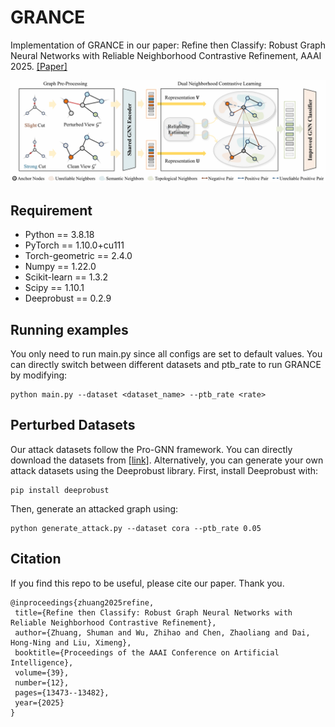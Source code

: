 # GRANCE
Implementation of GRANCE in our paper: Refine then Classify: Robust Graph Neural Networks with Reliable Neighborhood Contrastive Refinement, AAAI 2025.
[[Paper]](https://ojs.aaai.org/index.php/AAAI/article/view/33471)

![framework](./GRANCE.png)

## Requirement
  * Python == 3.8.18
  * PyTorch == 1.10.0+cu111
  * Torch-geometric == 2.4.0
  * Numpy == 1.22.0
  * Scikit-learn == 1.3.2
  * Scipy == 1.10.1
  * Deeprobust == 0.2.9

## Running examples
You only need to run main.py since all configs are set to default values. You can directly switch between different datasets and ptb_rate to run GRANCE by modifying:

 ```
 python main.py --dataset <dataset_name> --ptb_rate <rate>
 ```

## Perturbed Datasets
Our attack datasets follow the Pro-GNN framework. You can directly download the datasets from [[link]](https://github.com/ChandlerBang/Pro-GNN/tree/master/meta). Alternatively, you can generate your own attack datasets using the Deeprobust library. First, install Deeprobust with:
 ```
pip install deeprobust
 ```
Then, generate an attacked graph using:
```
python generate_attack.py --dataset cora --ptb_rate 0.05
```

## Citation
If you find this repo to be useful, please cite our paper. Thank you.
 ```
 @inproceedings{zhuang2025refine,
  title={Refine then Classify: Robust Graph Neural Networks with Reliable Neighborhood Contrastive Refinement},
  author={Zhuang, Shuman and Wu, Zhihao and Chen, Zhaoliang and Dai, Hong-Ning and Liu, Ximeng},
  booktitle={Proceedings of the AAAI Conference on Artificial Intelligence},
  volume={39},
  number={12},
  pages={13473--13482},
  year={2025}
}
 ```
